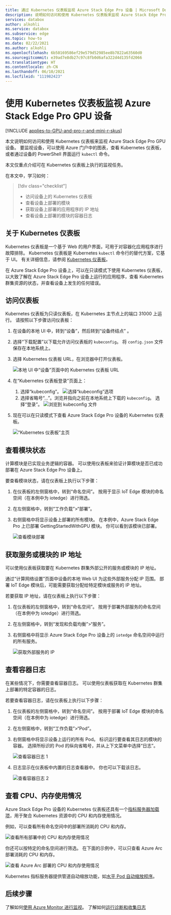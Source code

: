 ```yaml
---
title: 通过 Kubernetes 仪表板监视 Azure Stack Edge Pro 设备 | Microsoft Docs
description: 说明如何访问和使用 Kubernetes 仪表板来监视 Azure Stack Edge Pro 设备。
services: databox
author: alkohli
ms.service: databox
ms.subservice: edge
ms.topic: how-to
ms.date: 02/22/2021
ms.author: alkohli
ms.openlocfilehash: 6b50169586ef29e579d52985ee8b7822a63560d0
ms.sourcegitcommit: e39ad7e8db27c97c8fb0d6afa322d4d135fd2066
ms.translationtype: HT
ms.contentlocale: zh-CN
ms.lasthandoff: 06/10/2021
ms.locfileid: "111982423"
---
```

# <a name="use-kubernetes-dashboard-to-monitor-your-azure-stack-edge-pro-gpu-device"></a>使用 Kubernetes 仪表板监视 Azure Stack Edge Pro GPU 设备

[!INCLUDE [applies-to-GPU-and-pro-r-and-mini-r-skus](../../includes/azure-stack-edge-applies-to-gpu-pro-r-mini-r-sku.md)]

本文说明如何访问和使用 Kubernetes 仪表板来监视 Azure Stack Edge Pro GPU 设备。 要监视设备，可以使用 Azure 门户中的图表，查看 Kubernetes 仪表板，或者通过设备的 PowerShell 界面运行 `kubectl` 命令。 

本文仅重点介绍可在 Kubernetes 仪表板上执行的监视任务。

在本文中，学习如何：

> [!div class="checklist"]
>
> * 访问设备上的 Kubernetes 仪表板
> * 查看设备上部署的模块
> * 获取设备上部署的应用程序的 IP 地址
> * 查看设备上部署的模块的容器日志


## <a name="about-kubernetes-dashboard"></a>关于 Kubernetes 仪表板

Kubernetes 仪表板是一个基于 Web 的用户界面，可用于对容器化应用程序进行故障排除。 Kubernetes 仪表板是 Kubernetes `kubectl` 命令行的替代方案，它基于 UI。 有关详细信息，请参阅 [Kubernetes 仪表板](https://kubernetes.io/docs/tasks/access-application-cluster/web-ui-dashboard/)。 

在 Azure Stack Edge Pro 设备上，可以在只读模式下使用 Kubernetes 仪表板，以大致了解在 Azure Stack Edge Pro 设备上运行的应用程序，查看 Kubernetes 群集资源的状态，并查看设备上发生的任何错误。

## <a name="access-dashboard"></a>访问仪表板

Kubernetes 仪表板为只读仪表板，在 Kubernetes 主节点上的端口 31000 上运行。 请按照以下步骤访问仪表板： 

1. 在设备的本地 UI 中，转到“设备”，然后转到“设备终结点” 。 
1. 选择“下载配置”以下载允许访问仪表板的 `kubeconfig`。 将 `config.json` 文件保存在本地系统上。
1. 选择 Kubernetes 仪表板 URL，在浏览器中打开仪表板。

    ![本地 UI 中“设备”页面中的 Kubernetes 仪表板 URL](./media/azure-stack-edge-gpu-monitor-kubernetes-dashboard/kubernetes-dashboard-url-local-ui-1.png)

1. 在“Kubernetes 仪表板登录”页面上：
    
    1. 选择“kubeconfig”。 
        ![选择“kubeconfig”选项](./media/azure-stack-edge-gpu-monitor-kubernetes-dashboard/kubernetes-dashboard-sign-in-1.png) 
    1. 选择省略号“…”。浏览并指向之前在本地系统上下载的 `kubeconfig`。 选择“登录”。
        ![浏览到 kubeconfig 文件](./media/azure-stack-edge-gpu-monitor-kubernetes-dashboard/kubernetes-dashboard-sign-in-2.png)    

6. 现在可以在只读模式下查看 Azure Stack Edge Pro 设备的 Kubernetes 仪表板。

    ![“Kubernetes 仪表板”主页](./media/azure-stack-edge-gpu-monitor-kubernetes-dashboard/kubernetes-dashboard-main-page-1.png)

## <a name="view-module-status"></a>查看模块状态

计算模块是已实现业务逻辑的容器。 可以使用仪表板来验证计算模块是否已成功部署在 Azure Stack Edge Pro 设备上。

要查看模块状态，请在仪表板上执行以下步骤：

1. 在仪表板的左侧窗格中，转到“命名空间”。 按用于显示 IoT Edge 模块的命名空间（在本例中为 iotedge）进行筛选。
1. 在左侧窗格中，转到“工作负载”>“部署”。
1. 右侧窗格中将显示设备上部署的所有模块。 在本例中，Azure Stack Edge Pro 上已部署 GettingStartedWithGPU 模块。 你可以看到该模块已部署。

    ![查看模块部署](./media/azure-stack-edge-gpu-monitor-kubernetes-dashboard/kubernetes-view-module-deployment-1.png)

 
## <a name="get-ip-address-for-services-or-modules"></a>获取服务或模块的 IP 地址

可以使用仪表板获取要在 Kubernetes 群集外部公开的服务或模块的 IP 地址。 

通过“计算网络设置”页面中设备的本地 Web UI 为这些外部服务分配 IP 范围。 部署 IoT Edge 模块后，可能需要获取分配给特定模块或服务的 IP 地址。 

若要获取 IP 地址，请在仪表板上执行以下步骤：

1. 在仪表板的左侧窗格中，转到“命名空间”。 按用于部署外部服务的命名空间（在本例中为 iotedge）进行筛选。
1. 在左侧窗格中，转到“发现和负载均衡”>“服务”。
1. 右侧窗格中将显示 Azure Stack Edge Pro 设备上的 `iotedge` 命名空间中运行的所有服务。

    ![获取外部服务的 IP](./media/azure-stack-edge-gpu-monitor-kubernetes-dashboard/kubernetes-get-ip-external-service-1.png)

## <a name="view-container-logs"></a>查看容器日志

在某些情况下，你需要查看容器日志。 可以使用仪表板获取在 Kubernetes 群集上部署的特定容器的日志。

若要查看容器日志，请在仪表板上执行以下步骤：

1. 在仪表板的左侧窗格中，转到“命名空间”。 按用于部署 IoT Edge 模块的命名空间（在本例中为 iotedge）进行筛选。
1. 在左侧窗格中，转到“工作负载”>“Pod”。
1. 右侧窗格中将显示设备上运行的所有 Pod。 标识运行要查看其日志的模块的容器。 选择所标识的 Pod 的纵向省略号，并从上下文菜单中选择“日志”。

    ![查看容器日志 1](./media/azure-stack-edge-gpu-monitor-kubernetes-dashboard/kubernetes-view-container-logs-1.png)

1. 日志显示在仪表板中内置的日志查看器中。 你也可以下载该日志。

    ![查看容器日志 2](./media/azure-stack-edge-gpu-monitor-kubernetes-dashboard/kubernetes-view-container-logs-1.png)
    

## <a name="view-cpu-memory-usage"></a>查看 CPU、内存使用情况

Azure Stack Edge Pro 设备的 Kubernetes 仪表板还具有一个[指标服务器加载项](https://kubernetes.io/docs/tasks/debug-application-cluster/resource-metrics-pipeline/)，用于聚合 Kubernetes 资源中的 CPU 和内存使用情况。
 
例如，可以查看所有命名空间中的部署所消耗的 CPU 和内存。 

![查看所有部署中的 CPU 和内存使用情况](./media/azure-stack-edge-gpu-monitor-kubernetes-dashboard/view-cpu-memory-all-1.png)

你还可以按特定的命名空间进行筛选。 在下面的示例中，可以只查看 Azure Arc 部署消耗的 CPU 和内存。  

![查看 Azure Arc 部署的 CPU 和内存使用情况](./media/azure-stack-edge-gpu-monitor-kubernetes-dashboard/view-cpu-memory-azure-arc-1.png)

Kubernetes 指标服务器提供管道自动缩放功能，如[水平 Pod 自动缩放程序](https://kubernetes.io/docs/tasks/run-application/horizontal-pod-autoscale/)。


## <a name="next-steps"></a>后续步骤

了解如何[使用 Azure Monitor 进行监视](azure-stack-edge-gpu-enable-azure-monitor.md)。
了解如何[运行诊断和收集日志](azure-stack-edge-gpu-troubleshoot.md)
